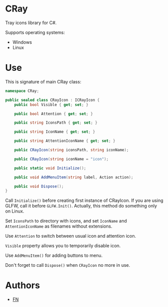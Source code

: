 # CRay
Tray icons library for C#.

Supports operating systems:
- Windows
- Linux

# Use

This is signature of main CRay class:

```cs
namespace CRay;

public sealed class CRayIcon : ICRayIcon {
    public bool Visible { get; set; }

    public bool Attention { get; set; }

    public string IconsPath { get; set; }

    public string IconName { get; set; }

    public string AttentionIconName { get; set; }

    public CRayIcon(string iconsPath, string iconName);

    public CRayIcon(string iconName = "icon");

    public static void Initialize();

    public void AddMenuItem(string label, Action action);

    public void Dispose();
}
```

Call `Initialize()` before creating first instance of CRayIcon. If you are using GLFW, call it before `GLFW.Init()`. Actually, this method do something only on Linux.

Set `IconsPath` to directory with icons, and set `IconName` and `AttentionIconName` as filenames without extensions.

Use `Attention` to switch between usual icon and attention icon.

`Visible` property allows you to temporarily disable icon.

Use `AddMenuItem()` for adding buttons to menu.

Don't forget to call `Dispose()` when `CRayIcon` no more in use.

# Authors
- [FN](https://github.com/FireNameFN)
